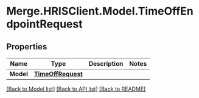# Merge.HRISClient.Model.TimeOffEndpointRequest

## Properties

Name | Type | Description | Notes
------------ | ------------- | ------------- | -------------
**Model** | [**TimeOffRequest**](TimeOffRequest.md) |  | 

[[Back to Model list]](../README.md#documentation-for-models) [[Back to API list]](../README.md#documentation-for-api-endpoints) [[Back to README]](../README.md)

